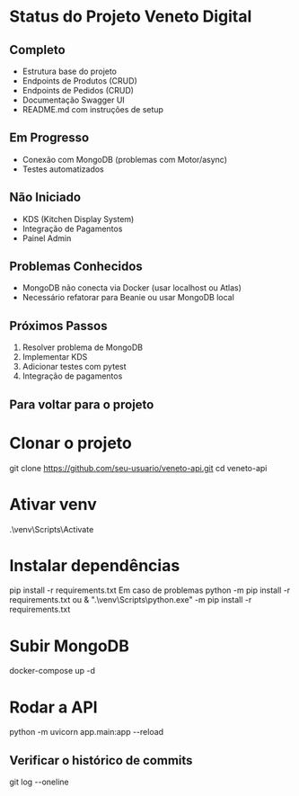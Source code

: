 # Status do Projeto Veneto Digital

## Completo
- Estrutura base do projeto
- Endpoints de Produtos (CRUD)
- Endpoints de Pedidos (CRUD)
- Documentação Swagger UI
- README.md com instruções de setup

## Em Progresso
- Conexão com MongoDB (problemas com Motor/async)
- Testes automatizados

## Não Iniciado
- KDS (Kitchen Display System)
- Integração de Pagamentos
- Painel Admin

## Problemas Conhecidos
- MongoDB não conecta via Docker (usar localhost ou Atlas)
- Necessário refatorar para Beanie ou usar MongoDB local

## Próximos Passos
1. Resolver problema de MongoDB
2. Implementar KDS
3. Adicionar testes com pytest
4. Integração de pagamentos


## Para voltar para o projeto
# Clonar o projeto
git clone https://github.com/seu-usuario/veneto-api.git
cd veneto-api

# Ativar venv
.\venv\Scripts\Activate

# Instalar dependências
pip install -r requirements.txt
Em caso de problemas
python -m pip install -r requirements.txt
ou
& ".\venv\Scripts\python.exe" -m pip install -r requirements.txt

# Subir MongoDB
docker-compose up -d

# Rodar a API
python -m uvicorn app.main:app --reload

## Verificar o histórico de commits

git log --oneline